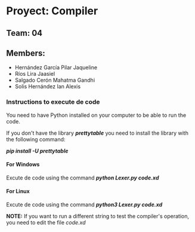 # Proyect: Compiler

## Team: 04

## Members:
* Hernández García Pilar Jaqueline
* Ríos Lira Jaasiel
* Salgado Cerón Mahatma Gandhi
* Solis Hernández Ian Alexis 

### Instructions to execute de code
You need to have Python installed on your computer to be able to run the code.

If you don't have the library **_prettytable_** you need to install the library with the following command:

**_pip install -U prettytable_**


#### For Windows
Excute de code using the command **_python Lexer.py code.xd_**
#### For Linux
Excute de code using the command **_python3 Lexer.py code.xd_**

**NOTE:** If you want to run a different string to test the compiler's operation, you need to edit the file _code.xd_ 

